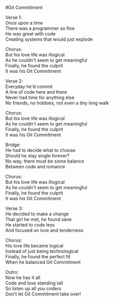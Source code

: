 #Git Commitment 

Verse 1:   
Once upon a time  
There was a programmer so fine  
He was great with code  
Creating systems that would just explode  

Chorus:   
But his love life was illogical  
As he couldn't seem to get meaningful  
Finally, he found the culprit  
It was his Git Commitment  

Verse 2:  
Everyday he'd commit  
A line of code here and there  
Never had time for anything else  
No friends, no hobbies, not even a tiny long walk  

Chorus:   
But his love life was illogical  
As he couldn't seem to get meaningful  
Finally, he found the culprit  
It was his Git Commitment  

Bridge:    
He had to decide what to choose  
Should he stay single forever?  
No way, there must be some balance  
Between code and romance  

Chorus:   
But his love life was illogical  
As he couldn't seem to get meaningful  
Finally, he found the culprit  
It was his Git Commitment  

Verse 3:   
He decided to make a change  
That girl he met, he found sane  
He started to code less  
And focused on love and tenderness  

Chorus:   
His love life became logical  
Instead of just being technological  
Finally, he found the perfect fit  
When he balanced Git Commitment  

Outro:   
Now he has it all  
Code and love standing tall  
So listen up all you coders  
Don't let Git Commitment take over!